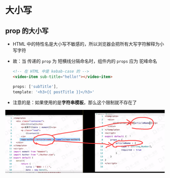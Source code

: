 # 大小写

## prop 的大小写

- HTML 中的特性名是大小写不敏感的，所以浏览器会把所有大写字符解释为小写字符

- 故：当 传递的 `prop` 为 短横线分隔命名时，组件内的 `props` 应为 驼峰命名

    ```html
    <!-- 在 HTML 中是 kebab-case 的 -->
    <video-item sub-title="hello!"></video-item>
    ```

    ```js
    props: ['subTitle'],
    template: '<h3>{{ postTitle }}</h3>'
    ```

- 注意的是：如果使用的是**字符串模板**，那么这个限制就不存在了

![](image/驼峰命名_NrTWWKEMsC.jpg)
